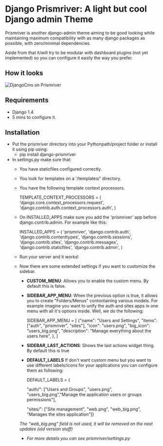 Django Prismriver: A light but cool Django admin Theme
=======================================================

Prismriver is another django-admin theme aiming to be good looking while maintaining maximum compatibility with as many django packages as possible, with zero/minimal dependencies.

Aside from that it/will try to be modular with dashboard plugins (not yet implemented) so you can configure it easily the way you prefer.

How it looks
------------

![DjangoCms on Prismriver](https://dl.dropbox.com/u/69084784/prismriver.png)

Requirements
------------

   - Django 1.4
   - 5 mins to configure it.

Installation
------------

   - Put the prismriver directory into your Pythonpath/project folder or install it using pip using:
       - pip install django-prismriver
   - In settings.py make sure that:
       - You have staticfiles configured correctly.
       - You look for templates on a '/templates/'  directory.
       - You have the following template context processors.

           TEMPLATE_CONTEXT_PROCESSORS = (
               'django.core.context_processors.request',
               'django.contrib.auth.context_processors.auth',
           )

       - On INSTALLED_APPS make sure you add the 'prismriver' app before django.contrib.admin. For example like this:

           INSTALLED_APPS = (
               'prismriver',
               'django.contrib.auth',
               'django.contrib.contenttypes',
               'django.contrib.sessions',
               'django.contrib.sites',
               'django.contrib.messages',
               'django.contrib.staticfiles',
               'django.contrib.admin',
           )

       - Run your server and it works!
       - Now there are some extended settings if you want to customize the sidebar.
          - **CUSTOM_MENU**: Allows you to enable the custom menu. By default this is false.
          - **SIDEBAR_APP_MENU**: When the previous option is true, it allows you to create "Folders/Menus" contontaining various models. For example imagine you want to unify the auth and sites apps in one menu with all it's options inside. Well, we do the following:

             SIDEBAR_APP_MENU = [
                    {"name": "Users and Settings",
                     "items": ["auth", "prismriver", "sites"],
                     "icon": "users.png",
                     "big_icon": "users_big.png",
                     "description": "Manage everything about the users here",
                     },
             ]

          - **SIDEBAR_LAST_ACTIONS**: Shows the last actions widget thing. By default this is true          

          - **DEFAULT_LABELS** If don't want custom menu but you want to use different labels/icons for your applications you can configure them as following:

              DEFAULT_LABELS = {

              "auth/": ["Users and Groups", "users.png", "users_big.png","Manage the application users or groups permissions"], 
              
              "sites/": ["Site management", "web.png", "web_big.png", "Manages the sites application"]}

          *The "web_big.png" field is not used, it will be removed on the next updates (old version stuff)*

          - *For more details you can see prismriver/settings.py*